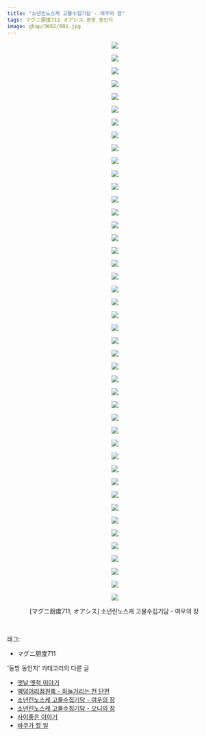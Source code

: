 ```yaml
---
title: "소년린노스케 고물수집기담 - 여우의 장"
tags: マグニ厨度711 オアシス 동방_동인지
image: ghap/3662/001.jpg
---
```

<div class="article">
<p style="text-align: center; clear: none; float: none;"><img src="{{ site.nasurl }}/ghap/3662/001.jpg"/></p>
<p style="text-align: center; clear: none; float: none;"><img src="{{ site.nasurl }}/ghap/3662/002.jpg"/></p>
<p style="text-align: center; clear: none; float: none;"><img src="{{ site.nasurl }}/ghap/3662/003.jpg"/></p>
<p style="text-align: center; clear: none; float: none;"><img src="{{ site.nasurl }}/ghap/3662/004.jpg"/></p>
<p style="text-align: center; clear: none; float: none;"><img src="{{ site.nasurl }}/ghap/3662/005.jpg"/></p>
<p style="text-align: center; clear: none; float: none;"><img src="{{ site.nasurl }}/ghap/3662/006.jpg"/></p>
<p style="text-align: center; clear: none; float: none;"><img src="{{ site.nasurl }}/ghap/3662/007.jpg"/></p>
<p style="text-align: center; clear: none; float: none;"><img src="{{ site.nasurl }}/ghap/3662/008.jpg"/></p>
<p style="text-align: center; clear: none; float: none;"><img src="{{ site.nasurl }}/ghap/3662/009.jpg"/></p>
<p style="text-align: center; clear: none; float: none;"><img src="{{ site.nasurl }}/ghap/3662/010.jpg"/></p>
<p style="text-align: center; clear: none; float: none;"><img src="{{ site.nasurl }}/ghap/3662/011.jpg"/></p>
<p style="text-align: center; clear: none; float: none;"><img src="{{ site.nasurl }}/ghap/3662/012.jpg"/></p>
<p style="text-align: center; clear: none; float: none;"><img src="{{ site.nasurl }}/ghap/3662/013.jpg"/></p>
<p style="text-align: center; clear: none; float: none;"><img src="{{ site.nasurl }}/ghap/3662/014.jpg"/></p>
<p style="text-align: center; clear: none; float: none;"><img src="{{ site.nasurl }}/ghap/3662/015.jpg"/></p>
<p style="text-align: center; clear: none; float: none;"><img src="{{ site.nasurl }}/ghap/3662/016.jpg"/></p>
<p style="text-align: center; clear: none; float: none;"><img src="{{ site.nasurl }}/ghap/3662/017.jpg"/></p>
<p style="text-align: center; clear: none; float: none;"><img src="{{ site.nasurl }}/ghap/3662/018.jpg"/></p>
<p style="text-align: center; clear: none; float: none;"><img src="{{ site.nasurl }}/ghap/3662/019.jpg"/></p>
<p style="text-align: center; clear: none; float: none;"><img src="{{ site.nasurl }}/ghap/3662/020.jpg"/></p>
<p style="text-align: center; clear: none; float: none;"><img src="{{ site.nasurl }}/ghap/3662/021.jpg"/></p>
<p style="text-align: center; clear: none; float: none;"><img src="{{ site.nasurl }}/ghap/3662/022.jpg"/></p>
<p style="text-align: center; clear: none; float: none;"><img src="{{ site.nasurl }}/ghap/3662/023.jpg"/></p>
<p style="text-align: center; clear: none; float: none;"><img src="{{ site.nasurl }}/ghap/3662/024.jpg"/></p>
<p style="text-align: center; clear: none; float: none;"><img src="{{ site.nasurl }}/ghap/3662/025.jpg"/></p>
<p style="text-align: center; clear: none; float: none;"><img src="{{ site.nasurl }}/ghap/3662/026.jpg"/></p>
<p style="text-align: center; clear: none; float: none;"><img src="{{ site.nasurl }}/ghap/3662/027.jpg"/></p>
<p style="text-align: center; clear: none; float: none;"><img src="{{ site.nasurl }}/ghap/3662/028.jpg"/></p>
<p style="text-align: center; clear: none; float: none;"><img src="{{ site.nasurl }}/ghap/3662/029.jpg"/></p>
<p style="text-align: center; clear: none; float: none;"><img src="{{ site.nasurl }}/ghap/3662/030.jpg"/></p>
<p style="text-align: center; clear: none; float: none;"><img src="{{ site.nasurl }}/ghap/3662/031.jpg"/></p>
<p style="text-align: center; clear: none; float: none;"><img src="{{ site.nasurl }}/ghap/3662/032.jpg"/></p>
<p style="text-align: center; clear: none; float: none;"><img src="{{ site.nasurl }}/ghap/3662/033.jpg"/></p>
<p style="text-align: center; clear: none; float: none;"><img src="{{ site.nasurl }}/ghap/3662/034.jpg"/></p>
<p style="text-align: center; clear: none; float: none;"><img src="{{ site.nasurl }}/ghap/3662/035.jpg"/></p>
<p style="text-align: center; clear: none; float: none;"><img src="{{ site.nasurl }}/ghap/3662/036.jpg"/></p>
<p style="text-align: center; clear: none; float: none;"><img src="{{ site.nasurl }}/ghap/3662/037.jpg"/></p>
<p style="text-align: center; clear: none; float: none;"><img src="{{ site.nasurl }}/ghap/3662/038.jpg"/></p>
<p style="text-align: center; clear: none; float: none;"><img src="{{ site.nasurl }}/ghap/3662/039.jpg"/></p>
<p style="text-align: center; clear: none; float: none;"><img src="{{ site.nasurl }}/ghap/3662/040.jpg"/></p>
<p style="text-align: center; clear: none; float: none;"><img src="{{ site.nasurl }}/ghap/3662/041.jpg"/></p>
<p style="text-align: center; clear: none; float: none;"><img src="{{ site.nasurl }}/ghap/3662/042.jpg"/></p>
<p style="text-align: center; clear: none; float: none;"><img src="{{ site.nasurl }}/ghap/3662/043.jpg"/></p>
<p style="text-align: center; clear: none; float: none;"><img src="{{ site.nasurl }}/ghap/3662/044.jpg"/></p>
<p style="text-align: center; clear: none; float: none;">[マグニ厨度711, オアシス] 소년린노스케 고물수집기담 - 여우의 장 </p>
<p><br/></p>
</div><div class="tagTrail">
<p>태그: </p>
<ul>
<li>マグニ厨度711</li>
</ul>
</div><div class="another">
<p>'동방 동인지' 카테고리의 다른 글</p>
<ul>
<li><a href="/2017-08-28-ghap_3664">옛날 옛적 이야기</a></li>
<li><a href="/2017-08-28-ghap_3663">액덩어리점원록 - 하늘거리는 천 단편</a></li>
<li><a href="/2017-08-28-ghap_3662">소년린노스케 고물수집기담 - 여우의 장</a></li>
<li><a href="/2017-08-28-ghap_3661">소년린노스케 고물수집기담 - 오니의 장</a></li>
<li><a href="/2017-08-21-ghap_3655">사이좋은 이야기</a></li>
<li><a href="/2017-08-21-ghap_3654">바쿠가 할 일</a></li>
</ul>
</div><div class="cb_module cb_fluid">
<div class="cb_wrt cb_profile">
</div><!-- commentList close -->
</div>